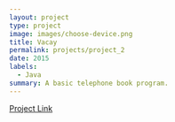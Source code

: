```yaml
---
layout: project
type: project
image: images/choose-device.png
title: Vacay
permalink: projects/project_2
date: 2015
labels:
  - Java
summary: A basic telephone book program.
---
```


[Project Link](https://github.com/gviloria/gviloria.github.io/tree/master/projects/Project_2)
